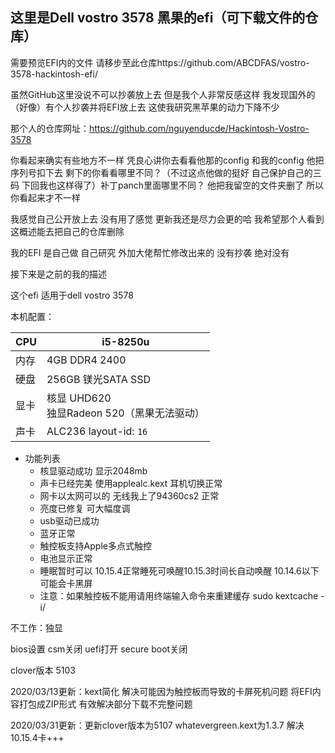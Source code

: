 ## 这里是Dell vostro 3578 黑果的efi（可下载文件的仓库）

需要预览EFI内的文件 请移步至此仓库https://github.com/ABCDFAS/vostro-3578-hackintosh-efi/

虽然GitHub这里没说不可以抄袭放上去 但是我个人非常反感这样 我发现国外的（好像）有个人抄袭并将EFI放上去 这使我研究黑苹果的动力下降不少 

那个人的仓库网址：https://github.com/nguyenducde/Hackintosh-Vostro-3578

你看起来确实有些地方不一样 凭良心讲你去看看他那的config 和我的config 他把序列号扣下去 剩下的你看看哪里不同？（不过这点他做的挺好 自己保护自己的三码 下回我也这样得了）补丁panch里面哪里不同？
他把我留空的文件夹删了 所以你看起来才不一样

我感觉自己公开放上去 没有用了感觉 更新我还是尽力会更的哈 我希望那个人看到这概述能去把自己的仓库删除 

我的EFI 是自己做 自己研究 外加大佬帮忙修改出来的  没有抄袭 绝对没有 

接下来是之前的我的描述

这个efi 适用于dell vostro 3578 

本机配置：

| CPU  | i5-8250u                                        |
| ---- | ----------------------------------------------- |
| 内存 | 4GB DDR4 2400                                   |
| 硬盘 | 256GB 镁光SATA SSD                              |
| 显卡 | 核显 UHD620<br />独显Radeon 520（黑果无法驱动） |
| 声卡 | ALC236 layout-id: `16`                          |

- 功能列表
  - 核显驱动成功 显示2048mb
  - 声卡已经完美 使用applealc.kext 耳机切换正常
  - 网卡以太网可以的 无线我上了94360cs2 正常
  - 亮度已修复 可大幅度调
  - usb驱动已成功
  - 蓝牙正常
  - 触控板支持Apple多点式触控
  - 电池显示正常
  - 睡眠暂时可以 10.15.4正常睡死可唤醒10.15.3时间长自动唤醒 10.14.6以下可能会卡黑屏
  - 注意：如果触控板不能用请用终端输入命令来重建缓存 sudo kextcache -i/

不工作：独显

bios设置 csm关闭 uefi打开 secure boot关闭

clover版本 5103

2020/03/13更新：kext简化 解决可能因为触控板而导致的卡屏死机问题 将EFI内容打包成ZIP形式 有效解决部分下载不完整问题

2020/03/31更新：更新clover版本为5107 whatevergreen.kext为1.3.7 解决10.15.4卡+++
